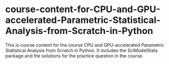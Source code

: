 # course-content-for-CPU-and-GPU-accelerated-Parametric-Statistical-Analysis-from-Scratch-in-Python
This is course content for the course CPU and GPU-accelerated Parametric Statistical Analysis from Scratch in Python. It includes the SciModelStats package and the solutions for the practice question in the course.

